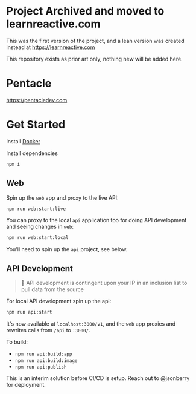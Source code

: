 # Project Archived and moved to learnreactive.com
This was the first version of the project, and a lean version was created instead at https://learnreactive.com

This repository exists as prior art only, nothing new will be added here.

# Pentacle
https://pentacledev.com

# Get Started
Install [Docker](https://www.docker.com/get-started)

Install dependencies
```bash
npm i
```

## Web
Spin up the `web` app and proxy to the live API:
```bash
npm run web:start:live
```

You can proxy to the local `api` application too for doing API development and seeing changes in `web`:
```bash
npm run web:start:local
```
You'll need to spin up the `api` project, see below.

## API Development
> 🚨 API development is contingent upon your IP in an inclusion list to pull data from the source

For local API development spin up the api:
```bash
npm run api:start
```

It's now available at `localhost:3000/v1`, and the `web` app proxies and rewrites calls from `/api` to `:3000/`.

To build:
- `npm run api:build:app`
- `npm run api:build:image`
- `npm run api:publish`

This is an interim solution before CI/CD is setup.
Reach out to @jsonberry for deployment.
